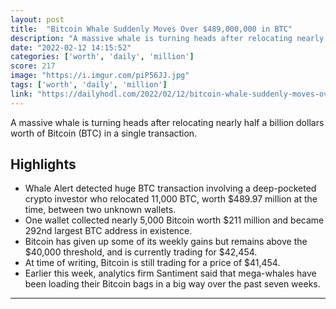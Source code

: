 ```yaml
---
layout: post
title:  "Bitcoin Whale Suddenly Moves Over $489,000,000 in BTC"
description: "A massive whale is turning heads after relocating nearly half a billion dollars worth of Bitcoin (BTC) in a single transaction."
date: "2022-02-12 14:15:52"
categories: ['worth', 'daily', 'million']
score: 217
image: "https://i.imgur.com/piP56JJ.jpg"
tags: ['worth', 'daily', 'million']
link: "https://dailyhodl.com/2022/02/12/bitcoin-whale-suddenly-moves-over-489000000-in-btc-heres-where-the-crypto-is-going/"
---
```


A massive whale is turning heads after relocating nearly half a billion dollars worth of Bitcoin (BTC) in a single transaction.

## Highlights

- Whale Alert detected huge BTC transaction involving a deep-pocketed crypto investor who relocated 11,000 BTC, worth $489.97 million at the time, between two unknown wallets.
- One wallet collected nearly 5,000 Bitcoin worth $211 million and became 292nd largest BTC address in existence.
- Bitcoin has given up some of its weekly gains but remains above the $40,000 threshold, and is currently trading for $42,454.
- At time of writing, Bitcoin is still trading for a price of $41,454.
- Earlier this week, analytics firm Santiment said that mega-whales have been loading their Bitcoin bags in a big way over the past seven weeks.

---

